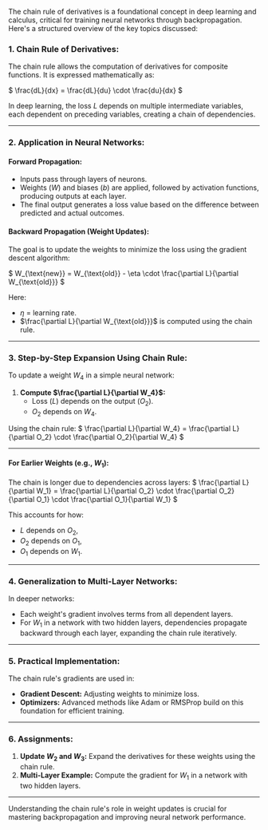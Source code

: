 The chain rule of derivatives is a foundational concept in deep learning and calculus, critical for training neural networks through backpropagation. Here's a structured overview of the key topics discussed:

### **1. Chain Rule of Derivatives:**

The chain rule allows the computation of derivatives for composite functions. It is expressed mathematically as:

$
\frac{dL}{dx} = \frac{dL}{du} \cdot \frac{du}{dx}
$

In deep learning, the loss $L$ depends on multiple intermediate variables, each dependent on preceding variables, creating a chain of dependencies.

---

### **2. Application in Neural Networks:**

#### **Forward Propagation:**

- Inputs pass through layers of neurons.
- Weights ($W$) and biases ($b$) are applied, followed by activation functions, producing outputs at each layer.
- The final output generates a loss value based on the difference between predicted and actual outcomes.

#### **Backward Propagation (Weight Updates):**

The goal is to update the weights to minimize the loss using the gradient descent algorithm:

$
W_{\text{new}} = W_{\text{old}} - \eta \cdot \frac{\partial L}{\partial W_{\text{old}}}
$

Here:

- $\eta$ = learning rate.
- $\frac{\partial L}{\partial W_{\text{old}}}$ is computed using the chain rule.

---

### **3. Step-by-Step Expansion Using Chain Rule:**

To update a weight $W_4$ in a simple neural network:

1. **Compute $\frac{\partial L}{\partial W_4}$:**
   - Loss ($L$) depends on the output ($O_2$).
   - $O_2$ depends on $W_4$.

Using the chain rule:
$
\frac{\partial L}{\partial W_4} = \frac{\partial L}{\partial O_2} \cdot \frac{\partial O_2}{\partial W_4}
$

---

#### **For Earlier Weights (e.g., $W_1$):**

The chain is longer due to dependencies across layers:
$
\frac{\partial L}{\partial W_1} = \frac{\partial L}{\partial O_2} \cdot \frac{\partial O_2}{\partial O_1} \cdot \frac{\partial O_1}{\partial W_1}
$

This accounts for how:

- $L$ depends on $O_2$,
- $O_2$ depends on $O_1$,
- $O_1$ depends on $W_1$.

---

### **4. Generalization to Multi-Layer Networks:**

In deeper networks:

- Each weight's gradient involves terms from all dependent layers.
- For $W_1$ in a network with two hidden layers, dependencies propagate backward through each layer, expanding the chain rule iteratively.

---

### **5. Practical Implementation:**

The chain rule's gradients are used in:

- **Gradient Descent:** Adjusting weights to minimize loss.
- **Optimizers:** Advanced methods like Adam or RMSProp build on this foundation for efficient training.

---

### **6. Assignments:**

1. **Update $W_2$ and $W_3$:** Expand the derivatives for these weights using the chain rule.
2. **Multi-Layer Example:** Compute the gradient for $W_1$ in a network with two hidden layers.

---

Understanding the chain rule's role in weight updates is crucial for mastering backpropagation and improving neural network performance.
